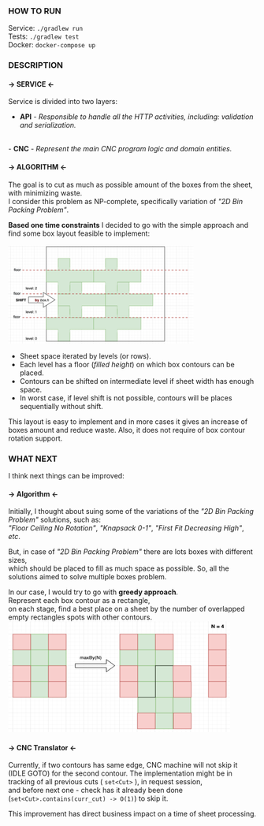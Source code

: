 ### HOW TO RUN

Service: `./gradlew run` <br>
Tests: `./gradlew test` <br>
Docker: `docker-compose up` <br>

### DESCRIPTION

#### -> SERVICE <-
Service is divided into two layers:
- <b>API</b> - <i>Responsible to handle all the HTTP activities, including: validation and serialization.</i>
<br>
- <b>CNC</b> - <i> Represent the main CNC program logic and domain entities.</i>

#### -> ALGORITHM <-

The goal is to cut as much as possible amount of the boxes from the sheet, with minimizing waste.<br>
I consider this problem as NP-complete, specifically variation of <i>"2D Bin Packing Problem"</i>.

<b>Based one time constraints</b> I decided to go with the simple approach and find some box layout feasible to implement:
<br><br>
![](assets/shift.png)
- Sheet space iterated by levels (or rows).
- Each level has a floor (<i>filled height</i>) on which box contours can be placed.
- Contours can be shifted on intermediate level if sheet width has enough space.
- In worst case, if level shift is not possible, contours will be places sequentially without shift.

This layout is easy to implement and in more cases it gives an increase of boxes amount and reduce waste.
Also, it does not require of box contour rotation support.

### WHAT NEXT
I think next things can be improved:

#### -> Algorithm <- 
Initially, I thought about suing some of the variations of the <i>"2D Bin Packing Problem"</i> solutions, such as: <br>
<i>"Floor Сeiling No Rotation"</i>, <i>"Knapsack 0-1"</i>, <i>"First Fit Decreasing High"</i>, <i>etc</i>.

But, in case of <i>"2D Bin Packing Problem"</i> there are lots boxes with different sizes, <br> 
which should be placed to fill as much space as possible. So, all the solutions aimed to solve multiple boxes problem.

In our case, I would try to go with <b>greedy approach</b>.<br>
Represent each box contour as a rectangle,<br>
on each stage, find a best place on a sheet by the number of overlapped empty rectangles spots with other contours.<br>
![](assets/greedy.png)

#### -> CNC Translator <- 
Currently, if two contours has same edge, CNC machine will not skip it (IDLE GOTO) for the second contour.
The implementation might be in tracking of all previous cuts ( `set<Cut>` ), in request session, <br>
and before next one - check has it already been done (`set<Cut>.contains(curr_cut) -> O(1)`) to skip it.

This improvement has direct business impact on a time of sheet processing.